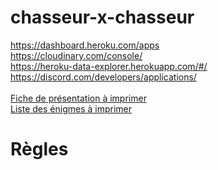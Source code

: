 # chasseur-x-chasseur
https://dashboard.heroku.com/apps<br />
https://cloudinary.com/console/<br />
https://heroku-data-explorer.herokuapp.com/#/<br />
https://discord.com/developers/applications/<br />
<br />
[Fiche de présentation à imprimer](https://docs.google.com/document/d/16gXeE8lLOOZQ3CIQP6Ih9gta10zy40uVH0nGXEc8hfg/edit?usp=sharing)<br />
[Liste des énigmes à imprimer](https://docs.google.com/document/d/1Zma4H0RLV6qbDuAwhK8VToWnBiZuRSAm4hlpf9Xas4o/edit?usp=sharing)<br />

# Règles
